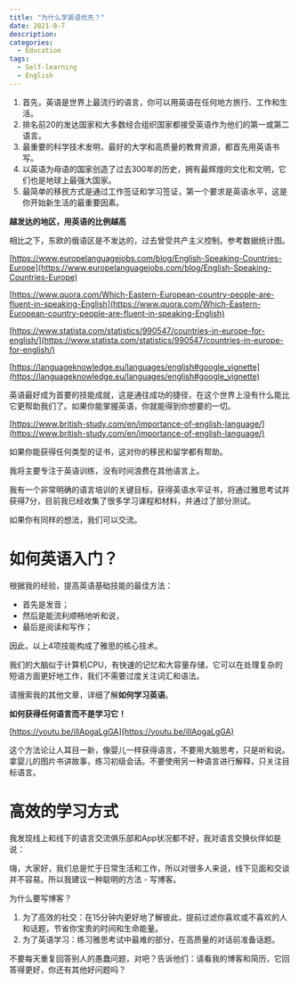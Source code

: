 ```yaml
---
title: "为什么学英语优先？"
date: 2021-8-7
description: 
categories:
  - Education
tags:
  - Self-learning
  - English
---
```



1.  首先，英语是世界上最流行的语言，你可以用英语在任何地方旅行、工作和生活。
2.  排名前20的发达国家和大多数经合组织国家都接受英语作为他们的第一或第二语言。
3.  最重要的科学技术发明，最好的大学和高质量的教育资源，都首先用英语书写。
4.  以英语为母语的国家创造了过去300年的历史，拥有最辉煌的文化和文明，它们也是地球上最强大国家。
5.  最简单的移民方式是通过工作签证和学习签证，第一个要求是英语水平，这是你开始新生活的最重要因素。

**越发达的地区，用英语的比例越高**

相比之下，东欧的俄语区是不发达的，过去曾受共产主义控制。参考数据统计图。

[https://www.europelanguagejobs.com/blog/English-Speaking-Countries-Europe](https://www.europelanguagejobs.com/blog/English-Speaking-Countries-Europe)

[https://www.quora.com/Which-Eastern-European-country-people-are-fluent-in-speaking-English](https://www.quora.com/Which-Eastern-European-country-people-are-fluent-in-speaking-English)

[https://www.statista.com/statistics/990547/countries-in-europe-for-english/](https://www.statista.com/statistics/990547/countries-in-europe-for-english/)

[https://languageknowledge.eu/languages/english#google_vignette](https://languageknowledge.eu/languages/english#google_vignette)

英语最好成为首要的技能成就，这是通往成功的捷径，在这个世界上没有什么能比它更帮助我们了。如果你能掌握英语，你就能得到你想要的一切。

[https://www.british-study.com/en/importance-of-english-language/](https://www.british-study.com/en/importance-of-english-language/)

如果你能获得任何类型的证书，这对你的移民和留学都有帮助。

我将主要专注于英语训练，没有时间浪费在其他语言上。

我有一个非常明确的语言培训的关键目标，获得英语水平证书，将通过雅思考试并获得7分，目前我已经收集了很多学习课程和材料，并通过了部分测试。

如果你有同样的想法，我们可以交流。

# 如何英语入门？

根据我的经验，提高英语基础技能的最佳方法：

- 首先是发音；
- 然后是能流利顺畅地听和说，
- 最后是阅读和写作；

因此，以上4项技能构成了雅思的核心技术。

我们的大脑似于计算机CPU，有快速的记忆和大容量存储，它可以在处理复杂的短语方面更好地工作，我们不需要过度关注词汇和语法。

请搜索我的其他文章，详细了解**如何学习英语**。

**如何获得任何语言而不是学习它！**

[https://youtu.be/illApgaLgGA](https://youtu.be/illApgaLgGA)

这个方法论让人耳目一新，像婴儿一样获得语言，不要用大脑思考，只是听和说。拿婴儿的图片书讲故事，练习初级会话。不要使用另一种语言进行解释，只关注目标语言。

# 高效的学习方式

我发现线上和线下的语言交流俱乐部和App状况都不好，我对语言交换伙伴如是说：

嗨，大家好，我们总是忙于日常生活和工作，所以对很多人来说，线下见面和交谈并不容易。所以我建议一种聪明的方法 - 写博客。

为什么要写博客？

1.  为了高效的社交：在15分钟内更好地了解彼此，提前过滤你喜欢或不喜欢的人和话题，节省你宝贵的时间和生命能量。
2.  为了英语学习：练习雅思考试中最难的部分，在高质量的对话前准备话题。

不要每天重复回答别人的愚蠢问题，对吧？告诉他们：请看我的博客和简历，它回答得更好，你还有其他好问题吗？
